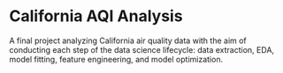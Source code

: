 # California AQI Analysis

A final project analyzing California air quality data with the aim of conducting each step of the data science lifecycle: data extraction, EDA, model fitting, feature engineering, and model optimization.
